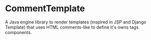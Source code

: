 # CommentTemplate
A Java engine library to render templates (inspired in JSP and Django Template) that uses HTML comments-like to define it's owns tags components.
